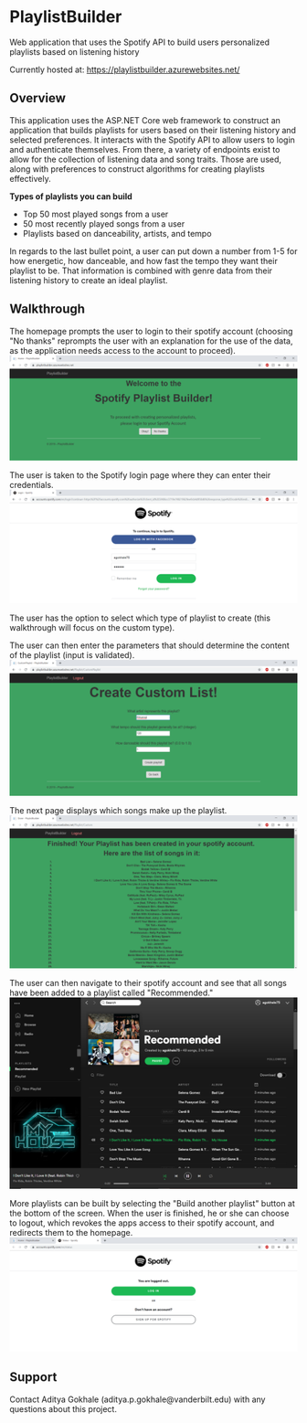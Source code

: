 # PlaylistBuilder
Web application that uses the Spotify API to build users personalized playlists based on listening history

Currently hosted at: https://playlistbuilder.azurewebsites.net/

<h2>Overview</h2>

This application uses the ASP.NET Core web framework to construct an application that builds playlists for users based on their 
listening history and selected preferences. It interacts with the Spotify API to allow users to login and authenticate themselves. From there,
a variety of endpoints exist to allow for the collection of listening data and song traits. Those are used, along with preferences to construct
algorithms for creating playlists effectively.

<b>Types of playlists you can build</b>
- Top 50 most played songs from a user
- 50 most recently played songs from a user
- Playlists based on danceability, artists, and tempo

In regards to the last bullet point, a user can put down a number from 1-5 for how energetic, how danceable, and how fast the tempo they want
their playlist to be. That information is combined with genre data from their listening history to create an ideal playlist.

<h2>Walkthrough</h2>

The homepage prompts the user to login to their spotify account (choosing "No thanks" reprompts the user with an explanation for the use of the data, as the application needs access to the account to proceed).
![Alt text](PlaylistBuilder/images/Home.png?raw=true)

The user is taken to the Spotify login page where they can enter their credentials.
![Alt text](PlaylistBuilder/images/Spotify.png?raw=true)

The user has the option to select which type of playlist to create (this walkthrough will focus on the custom type).

The user can then enter the parameters that should determine the content of the playlist (input is validated).
![Alt text](PlaylistBuilder/images/Custom.png?raw=true)

The next page displays which songs make up the playlist.
![Alt text](PlaylistBuilder/images/Done.png?raw=true)

The user can then navigate to their spotify account and see that all songs have been added to a playlist called "Recommended."
![Alt text](PlaylistBuilder/images/Playlist.png?raw=true)

More playlists can be built by selecting the "Build another playlist" button at the bottom of the screen. When the user is finished,
he or she can choose to logout, which revokes the apps access to their spotify account, and redirects them to the homepage.
![Alt text](PlaylistBuilder/images/Logout.png?raw=true)



<h2>Support</h2>
Contact Aditya Gokhale (aditya.p.gokhale@vanderbilt.edu) with any questions about this project.
